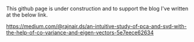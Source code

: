This github page is under construction and to support the blog I've written at the below link.

https://medium.com/@rajnair.ds/an-intuitive-study-of-pca-and-svd-with-the-help-of-co-variance-and-eigen-vectors-5e7eece62634